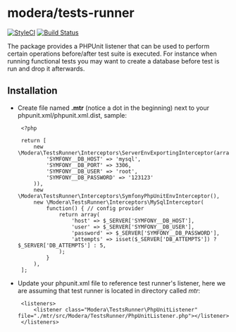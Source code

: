 # modera/tests-runner

[![StyleCI](https://styleci.io/repos/66460721/shield)](https://styleci.io/repos/66460721)
[![Build Status](https://travis-ci.org/modera/tests-runner.svg?branch=master)](https://travis-ci.org/modera/tests-runner)

The package provides a PHPUnit listener that can be used to perform certain operations before/after test suite is 
executed. For instance when running functional tests you may want to create a database before test is run and drop 
it afterwards.

## Installation

 * Create file named **.mtr** (notice a dot in the beginning) next to your phpunit.xml/phpunit.xml.dist, sample:
 
        <?php
        
        return [
            new \Modera\TestsRunner\Interceptors\ServerEnvExportingInterceptor(array(
                'SYMFONY__DB_HOST' => 'mysql',
                'SYMFONY__DB_PORT' => 3306,
                'SYMFONY__DB_USER' => 'root',
                'SYMFONY__DB_PASSWORD' => '123123'
            )),
            new \Modera\TestsRunner\Interceptors\SymfonyPhpUnitEnvInterceptor(),
            new \Modera\TestsRunner\Interceptors\MySqlInterceptor(
                function() { // config provider
                    return array(
                        'host' => $_SERVER['SYMFONY__DB_HOST'],
                        'user' => $_SERVER['SYMFONY__DB_USER'],
                        'password' => $_SERVER['SYMFONY__DB_PASSWORD'],
                        'attempts' => isset($_SERVER['DB_ATTEMPTS']) ? $_SERVER['DB_ATTEMPTS'] : 5,
                    );
                }
            ),
        ];
        
 * Update your phpunit.xml file to reference test runner's listener, here we are assuming that test runner is located
 in directory called *mtr*:
 
        <listeners>
            <listener class="Modera\TestsRunner\PhpUnitListener" file="./mtr/src/Modera/TestsRunner/PhpUnitListener.php"></listener>
        </listeners>